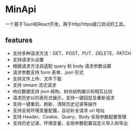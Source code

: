 # MinApi

一个基于Tauri和React开发，用于http/https接口测试的工具。

## features

- 支持多种请求方法：GET、POST、PUT、DELETE、PATCH
- 支持请求头设置
- 根据请求方法自适配 query 和 body 请求参数设置
- 请求参数支持 form 表单、json 形式
- 支持文件上传、文件下载
- 支持 stream 流式请求
- 响应数据支持 json 结构、树状结构展示和相互比较
- 请求历史以列表形式展示，支持一键回显及重新请求
- 支持一键重启、刷新、清除历史记录等操作
- 支持全局环境变量配置，自动补全请求 url 地址
- 支持 Header、Cookie、Query、Body 全局参数配置管理
- 支持历史记录、环境变量、全局参数配置自定义导入和导出


